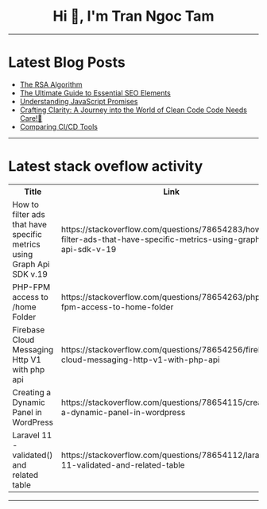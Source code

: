 <h1 align="center">Hi 👋, I'm Tran Ngoc Tam</h1>

---

# Latest Blog Posts 
<!-- BLOG-POST-LIST:START -->
- [The RSA Algorithm](https://dev.to/achilles_68b2e35472911b34/the-rsa-algorithm-23ed)
- [The Ultimate Guide to Essential SEO Elements](https://dev.to/gohil1401/the-ultimate-guide-to-essential-seo-elements-4gcn)
- [Understanding JavaScript Promises](https://dev.to/just_ritik/understanding-javascript-promises-2eib)
- [Crafting Clarity: A Journey into the World of Clean Code Code Needs Care!🤯](https://dev.to/rowan_ibrahim/crafting-clarity-a-journey-into-the-world-of-clean-codecode-needs-care-32mi)
- [Comparing CI/CD Tools](https://dev.to/shipyard/comparing-cicd-tools-32kb)
<!-- BLOG-POST-LIST:END -->

---

# Latest stack oveflow activity
<table>
  <tr><th>Title</th><th>Link</th></tr>
  <!-- STACKOVERFLOW:START --><tr><td>How to filter ads that have specific metrics using Graph Api SDK v.19</td><td>https://stackoverflow.com/questions/78654283/how-to-filter-ads-that-have-specific-metrics-using-graph-api-sdk-v-19</td></tr><tr><td>PHP-FPM access to /home Folder</td><td>https://stackoverflow.com/questions/78654263/php-fpm-access-to-home-folder</td></tr><tr><td>Firebase Cloud Messaging Http V1 with php api</td><td>https://stackoverflow.com/questions/78654256/firebase-cloud-messaging-http-v1-with-php-api</td></tr><tr><td>Creating a Dynamic Panel in WordPress</td><td>https://stackoverflow.com/questions/78654115/creating-a-dynamic-panel-in-wordpress</td></tr><tr><td>Laravel 11 - validated&lpar;&rpar; and related table</td><td>https://stackoverflow.com/questions/78654112/laravel-11-validated-and-related-table</td></tr><!-- STACKOVERFLOW:END -->
</table>

---



